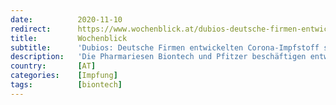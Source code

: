 ```yaml
---
date:          2020-11-10
redirect:      https://www.wochenblick.at/dubios-deutsche-firmen-entwickelten-corona-impfstoff-schon-seit-januar/
title:         Wochenblick
subtitle:      'Dubios: Deutsche Firmen entwickelten Corona-Impfstoff schon seit Januar'
description:   'Die Pharmariesen Biontech und Pfitzer beschäftigen entweder Hellseher oder ein geniales Management. Ihr Corona-Impfstoff wäre bereits fertig.'
country:       [AT]
categories:    [Impfung]
tags:          [biontech]
---
```

